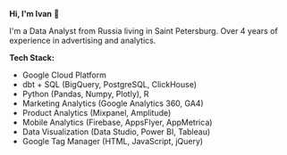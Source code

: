 **Hi, I'm Ivan** 👋

I'm a Data Analyst from Russia living in Saint Petersburg. Over 4 years of experience in advertising and analytics.

**Tech Stack:**

* Google Cloud Platform
* dbt + SQL (BigQuery, PostgreSQL, ClickHouse)
* Python (Pandas, Numpy, Plotly), R
* Marketing Analytics (Google Analytics 360, GA4)
* Product Analytics (Mixpanel, Amplitude)
* Mobile Analytics (Firebase, AppsFlyer, AppMetrica)
* Data Visualization (Data Studio, Power BI, Tableau)
* Google Tag Manager (HTML, JavaScript, jQuery)

